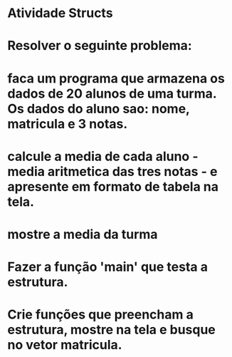 
# Atividade Structs
# Resolver o seguinte problema:

# faca um programa que armazena os dados de 20 alunos de uma turma. Os dados do aluno sao: nome, matricula e 3 notas.
# calcule a media de cada aluno - media aritmetica das tres notas - e apresente em formato de tabela na tela.
# mostre a media da turma
# Fazer a função 'main' que testa a estrutura.
# Crie funções que preencham a estrutura, mostre na tela e busque no vetor matricula.